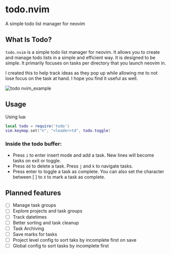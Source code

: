 # todo.nvim

A simple todo list manager for neovim

## What Is Todo?

`todo.nvim` is a simple todo list manager for neovim. It allows you to create
and manage todo lists in a simple and efficient way. It is designed to be
simple. It primarily focuses on tasks per directory that you launch neovim in.

I created this to help track ideas as they pop up while allowing me to not
lose focus on the task at hand. I hope you find it useful as well.

![todo nvim_example](https://github.com/user-attachments/assets/78081dc5-a52b-4980-8ddd-c28497fd2417)


## Usage

Using lua:

```lua
local todo = require('todo')
vim.keymap.set("n", "<leader>td", todo.toggle)
```

### Inside the todo buffer:

- Press `i` to enter insert mode and add a task. New lines will become tasks on exit or toggle.
- Press `dd` to delete a task. Press `j` and `k` to navigate tasks.
- Press enter to toggle a task as complete. You can also set the character between [ ] to `X` to mark a task as complete.

## Planned features

- [ ] Manage task groups
- [ ] Explore projects and task groups
- [ ] Track datetimes
- [ ] Better sorting and task cleanup
- [ ] Task Archiving
- [ ] Save marks for tasks
- [ ] Project level config to sort taks by incomplete first on save
- [ ] Global config to sort tasks by incomplete first
